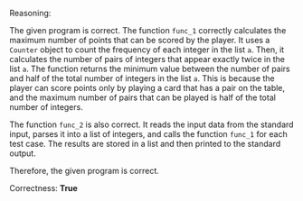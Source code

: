 Reasoning:

The given program is correct. The function `func_1` correctly calculates the maximum number of points that can be scored by the player. It uses a `Counter` object to count the frequency of each integer in the list `a`. Then, it calculates the number of pairs of integers that appear exactly twice in the list `a`. The function returns the minimum value between the number of pairs and half of the total number of integers in the list `a`. This is because the player can score points only by playing a card that has a pair on the table, and the maximum number of pairs that can be played is half of the total number of integers.

The function `func_2` is also correct. It reads the input data from the standard input, parses it into a list of integers, and calls the function `func_1` for each test case. The results are stored in a list and then printed to the standard output.

Therefore, the given program is correct.

Correctness: **True**
